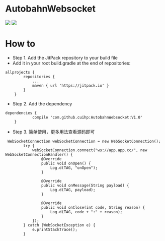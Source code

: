 # AutobahnWebsocket

[![](https://jitpack.io/v/cuihp/AutobahnWebsocket.svg)](https://jitpack.io/#cuihp/AutobahnWebsocket) [![](https://badge.juejin.im/entry/5a0c04016fb9a044fc444687/likes.svg?style=flat)](https://juejin.im/entry/5a0c04016fb9a044fc444687/detail)

# How to

* Step 1. Add the JitPack repository to your build file
* Add it in your root build.gradle at the end of repositories:

```
allprojects {
		repositories {
			...
			maven { url 'https://jitpack.io' }
		}
	}
```
* Step 2. Add the dependency

```
dependencies {
	        compile 'com.github.cuihp:AutobahnWebsocket:V1.0'
	}
```

* Step 3. 简单使用，更多用法查看源码即可

```
 WebSocketConnection webSocketConnection = new WebSocketConnection();
        try {
            webSocketConnection.connect("ws://app.app.cc/", new WebSocketConnectionHandler() {
                @Override
                public void onOpen() {
                    Log.d(TAG, "onOpen");
                }

                @Override
                public void onMessage(String payload) {
                    Log.d(TAG, payload);
                }

                @Override
                public void onClose(int code, String reason) {
                    Log.d(TAG, code + ":" + reason);
                }
            });
        } catch (WebSocketException e) {
            e.printStackTrace();
        }
```
